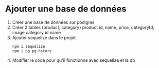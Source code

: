# Ajouter une base de données

1. Créer une base de données sur postgres
2. Créer 2 tables (product, category) 
    product
        id,
        name,
        price,
        categoryId,
        image
    category
        id
        name
3. Ajouter sequelize dans le projet
    ```js
    npm i sequelize
    npm i pg pg-hstore
    ```
4. Modifier le code pour qu'il fonctionne avec sequelize et la db